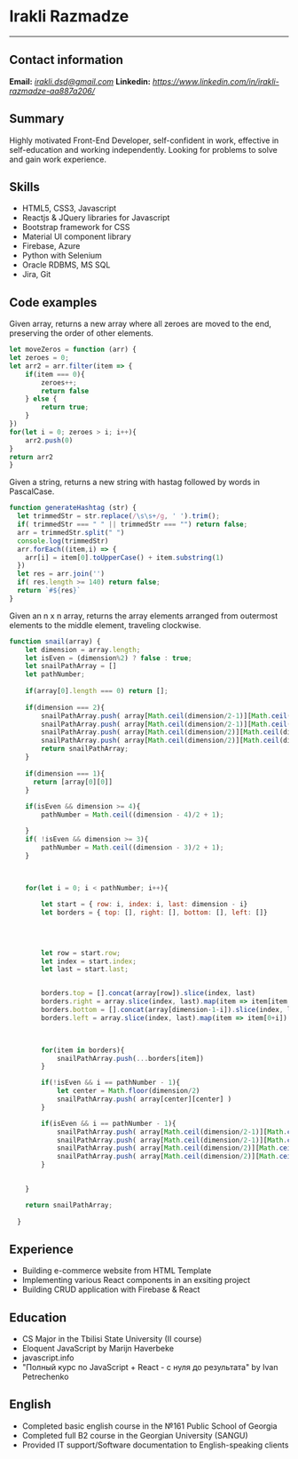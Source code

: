 # Irakli Razmadze
---

## Contact information
**Email:** *irakli.dsd@gmail.com*
**Linkedin:** *https://www.linkedin.com/in/irakli-razmadze-aa887a206/*


## Summary

Highly motivated Front-End Developer, self-confident in work, effective in self-education and working independently. Looking for problems to solve and gain work experience.

## Skills
+ HTML5, CSS3, Javascript
+ Reactjs & JQuery libraries for Javascript
+ Bootstrap framework for CSS
+ Material UI component library
+ Firebase, Azure
+ Python with Selenium 
+ Oracle RDBMS, MS SQL
+ Jira, Git


## Code examples
Given array, returns a new array where all zeroes are moved to the end, preserving the order of other elements.
```Javascript
let moveZeros = function (arr) {
let zeroes = 0;
let arr2 = arr.filter(item => {
    if(item === 0){
        zeroes++;
        return false
    } else {
        return true;
    }
})
for(let i = 0; zeroes > i; i++){
    arr2.push(0)
}
return arr2
}
```
Given a string, returns a new string with hastag followed by words in PascalCase.
```Javascript
function generateHashtag (str) {
  let trimmedStr = str.replace(/\s\s+/g, ' ').trim();
  if( trimmedStr === " " || trimmedStr === "") return false;
  arr = trimmedStr.split(" ")
  console.log(trimmedStr)
  arr.forEach((item,i) => {
    arr[i] = item[0].toUpperCase() + item.substring(1)
  })
  let res = arr.join('')
  if( res.length >= 140) return false;
  return `#${res}`
}
```
Given an n x n array, returns the array elements arranged from outermost elements to the middle element, traveling clockwise.
```Javascript
function snail(array) {
    let dimension = array.length;
    let isEven = (dimension%2) ? false : true; 
    let snailPathArray = []
    let pathNumber;
    
    if(array[0].length === 0) return [];
    
    if(dimension === 2){
        snailPathArray.push( array[Math.ceil(dimension/2-1)][Math.ceil(dimension/2-1)] )
        snailPathArray.push( array[Math.ceil(dimension/2-1)][Math.ceil(dimension/2)] )
        snailPathArray.push( array[Math.ceil(dimension/2)][Math.ceil(dimension/2)] )
        snailPathArray.push( array[Math.ceil(dimension/2)][Math.ceil(dimension/2-1)] )
        return snailPathArray;
    }
  
    if(dimension === 1){
      return [array[0][0]]
    }
  
    if(isEven && dimension >= 4){
        pathNumber = Math.ceil((dimension - 4)/2 + 1);

    }
    if( !isEven && dimension >= 3){
        pathNumber = Math.ceil((dimension - 3)/2 + 1);
    }
 

    
    for(let i = 0; i < pathNumber; i++){

        let start = { row: i, index: i, last: dimension - i}
        let borders = { top: [], right: [], bottom: [], left: []}

        
        

        let row = start.row;
        let index = start.index;
        let last = start.last;


        borders.top = [].concat(array[row]).slice(index, last)
        borders.right = array.slice(index, last).map(item => item[item.length-1-i]).slice(1)
        borders.bottom = [].concat(array[dimension-1-i]).slice(index, last).reverse().slice(1)
        borders.left = array.slice(index, last).map(item => item[0+i]).reverse().slice(1, last - 1 - i)


    
        for(item in borders){
            snailPathArray.push(...borders[item])
        }

        if(!isEven && i == pathNumber - 1){
            let center = Math.floor(dimension/2)
            snailPathArray.push( array[center][center] )
        }

        if(isEven && i == pathNumber - 1){
            snailPathArray.push( array[Math.ceil(dimension/2-1)][Math.ceil(dimension/2-1)] )
            snailPathArray.push( array[Math.ceil(dimension/2-1)][Math.ceil(dimension/2)] )
            snailPathArray.push( array[Math.ceil(dimension/2)][Math.ceil(dimension/2)] )
            snailPathArray.push( array[Math.ceil(dimension/2)][Math.ceil(dimension/2-1)] )
        }
        

    }

    return snailPathArray;
    
  }
```

## Experience
+ Building e-commerce website from HTML Template
+ Implementing various React components in an exsiting project
+ Building CRUD application with Firebase & React

## Education
+ CS Major in the Tbilisi State University (II course)
+ Eloquent JavaScript by Marijn Haverbeke
+ javascript.info
+ "Полный курс по JavaScript + React - с нуля до результата" by Ivan Petrechenko

## English
+ Completed basic english course in the №161 Public School of Georgia
+ Completed full B2 course in the Georgian University (SANGU)
+ Provided IT support/Software documentation to English-speaking clients